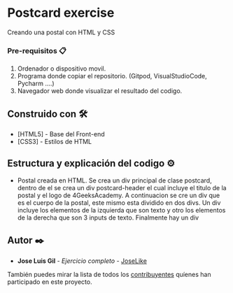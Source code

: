 # Postcard exercise

Creando una postal con HTML y CSS

### Pre-requisitos 📋

1. Ordenador o dispositivo movil.
2. Programa donde copiar el repositorio. (Gitpod, VisualStudioCode, Pycharm ....)
3. Navegador web donde visualizar el resultado del codigo.


## Construido con 🛠️

* [HTML5] - Base del Front-end
* [CSS3] - Estilos de HTML



## Estructura y explicación del codigo ⚙️

* Postal creada en HTML. Se crea un div principal de clase postcard, dentro de el se crea un div postcard-header el cual incluye el titulo de la postal y el logo de 4GeeksAcademy. A continuacion se cre un div que es el cuerpo de la postal, este mismo esta dividido en dos divs. Un div incluye los elementos de la izquierda que son texto y otro los elementos de la derecha que son 3 inputs de texto. Finalmente hay un div 


## Autor ✒️

* **Jose Luis Gil** - *Ejercicio completo* - [JoseLike](https://github.com/JoseLike)

También puedes mirar la lista de todos los [contribuyentes](https://github.com/JoseLike/excuse-generator/contributors) quíenes han participado en este proyecto. 
